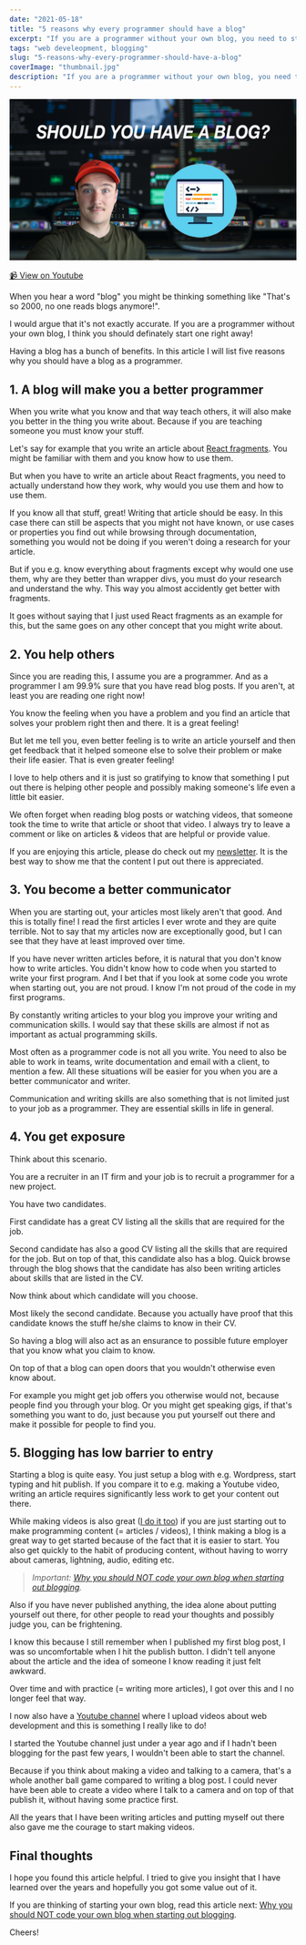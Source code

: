 ```yaml
---
date: "2021-05-18"
title: "5 reasons why every programmer should have a blog"
excerpt: "If you are a programmer without your own blog, you need to start one right away! Having a blog has a bunch of benefits. In this article I will list five reasons why you should have a blog as a programmer."
tags: "web develeopment, blogging"
slug: "5-reasons-why-every-programmer-should-have-a-blog"
coverImage: "thumbnail.jpg"
description: "If you are a programmer without your own blog, you need to start one right away! Having a blog has a bunch of benefits. In this article I will list five reasons why you should have a blog as a programmer."
---
```


[
![5 reasons why every programmer should have a blog](./images/thumbnail.jpg)
](https://youtu.be/IEV7AKtLmwI)

[📹 View on Youtube](https://youtu.be/IEV7AKtLmwI)

When you hear a word "blog" you might be thinking something like "That's so 2000, no one reads blogs anymore!".

I would argue that it's not exactly accurate. If you are a programmer without your own blog, I think you should definately start one right away!

Having a blog has a bunch of benefits. In this article I will list five reasons why you should have a blog as a programmer.

## 1. A blog will make you a better programmer

When you write what you know and that way teach others, it will also make you better in the thing you write about. Because if you are teaching someone you must know your stuff.

Let's say for example that you write an article about [React fragments](/blog/react-fragments-what-why-how). You might be familiar with them and you know how to use them.

But when you have to write an article about React fragments, you need to actually understand how they work, why would you use them and how to use them.

If you know all that stuff, great! Writing that article should be easy. In this case there can still be aspects that you might not have known, or use cases or properties you find out while browsing through documentation, something you would not be doing if you weren't doing a research for your article.

But if you e.g. know everything about fragments except why would one use them, why are they better than wrapper divs, you must do your research and understand the why. This way you almost accidently get better with fragments.

It goes without saying that I just used React fragments as an example for this, but the same goes on any other concept that you might write about.

## 2. You help others

Since you are reading this, I assume you are a programmer. And as a programmer I am 99.9% sure that you have read blog posts. If you aren't, at least you are reading one right now!

You know the feeling when you have a problem and you find an article that solves your problem right then and there. It is a great feeling!

But let me tell you, even better feeling is to write an article yourself and then get feedback that it helped someone else to solve their problem or make their life easier. That is even greater feeling!

I love to help others and it is just so gratifying to know that something I put out there is helping other people and possibly making someone's life even a little bit easier.

We often forget when reading blog posts or watching videos, that someone took the time to write that article or shoot that video. I always try to leave a comment or like on articles & videos that are helpful or provide value.

If you are enjoying this article, please do check out my [newsletter](/newsletter). It is the best way to show me that the content I put out there is appreciated.

## 3. You become a better communicator

When you are starting out, your articles most likely aren't that good. And this is totally fine! I read the first articles I ever wrote and they are quite terrible. Not to say that my articles now are exceptionally good, but I can see that they have at least improved over time.

If you have never written articles before, it is natural that you don't know how to write articles. You didn't know how to code when you started to write your first program. And I bet that if you look at some code you wrote when starting out, you are not proud. I know I'm not proud of the code in my first programs.

By constantly writing articles to your blog you improve your writing and communication skills. I would say that these skills are almost if not as important as actual programming skills.

Most often as a programmer code is not all you write. You need to also be able to work in teams, write documentation and email with a client, to mention a few. All these situations will be easier for you when you are a better communicator and writer.

Communication and writing skills are also something that is not limited just to your job as a programmer. They are essential skills in life in general.

## 4. You get exposure

Think about this scenario.

You are a recruiter in an IT firm and your job is to recruit a programmer for a new project.

You have two candidates.

First candidate has a great CV listing all the skills that are required for the job.

Second candidate has also a good CV listing all the skills that are required for the job. But on top of that, this candidate also has a blog. Quick browse through the blog shows that the candidate has also been writing articles about skills that are listed in the CV.

Now think about which candidate will you choose.

Most likely the second candidate. Because you actually have proof that this candidate knows the stuff he/she claims to know in their CV.

So having a blog will also act as an ensurance to possible future employer that you know what you claim to know.

On top of that a blog can open doors that you wouldn't otherwise even know about.

For example you might get job offers you otherwise would not, because people find you through your blog. Or you might get speaking gigs, if that's something you want to do, just because you put yourself out there and make it possible for people to find you.

## 5. Blogging has low barrier to entry

Starting a blog is quite easy. You just setup a blog with e.g. Wordpress, start typing and hit publish. If you compare it to e.g. making a Youtube video, writing an article requires significantly less work to get your content out there.

While making videos is also great ([I do it too](https://www.youtube.com/channel/UC34UXFLKqdW3cpk5CBu2Siw)) if you are just starting out to make programming content (= articles / videos), I think making a blog is a great way to get started because of the fact that it is easier to start. You also get quickly to the habit of producing content, without having to worry about cameras, lightning, audio, editing etc.

> _Important: [Why you should NOT code your own blog when starting out blogging](/blog/why-you-should-not-code-your-own-blog-when-starting-blogging)._

Also if you have never published anything, the idea alone about putting yourself out there, for other people to read your thoughts and possibly judge you, can be frightening.

I know this because I still remember when I published my first blog post, I was so uncomfortable when I hit the publish button. I didn't tell anyone about the article and the idea of someone I know reading it just felt awkward.

Over time and with practice (= writing more articles), I got over this and I no longer feel that way.

I now also have a [Youtube channel](https://www.youtube.com/channel/UC34UXFLKqdW3cpk5CBu2Siw) where I upload videos about web development and this is something I really like to do!

I started the Youtube channel just under a year ago and if I hadn't been blogging for the past few years, I wouldn't been able to start the channel.

Because if you think about making a video and talking to a camera, that's a whole another ball game compared to writing a blog post. I could never have been able to create a video where I talk to a camera and on top of that publish it, without having some practice first.

All the years that I have been writing articles and putting myself out there also gave me the courage to start making videos.

## Final thoughts

I hope you found this article helpful. I tried to give you insight that I have learned over the years and hopefully you got some value out of it.

If you are thinking of starting your own blog, read this article next: [Why you should NOT code your own blog when starting out blogging](/blog/why-you-should-not-code-your-own-blog-when-starting-blogging).

Cheers!
